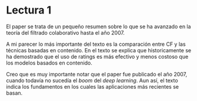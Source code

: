 # Lectura 1

El paper se trata de un pequeño resumen sobre lo que se ha avanzado en la teoría del filtrado colaborativo hasta el año 2007. 

 A mi parecer lo más importante del texto es la comparación entre CF y las técnicas basadas en contenido. En el texto se explica que historicamente se ha demostrado que el uso de ratings es más efectivo y menos costoso que los modelos basados en contenido.

Creo que es muy importante notar que el paper fue publicado el año 2007, cuando todavía no sucedía el *boom* del *deep learning*. Aun así, el texto indica los fundamentos en los cuales las aplicaciones más recientes se basan.
